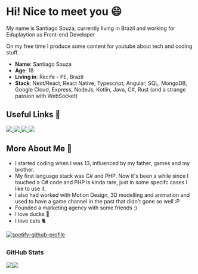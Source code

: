 # Hi! Nice to meet you 😄

My name is Santiago Souza, currently living in Brazil and working for Eduplaytion as Front-end Developer

On my free time I produce some content for youtube about tech and coding stuff.

* **Name**: Santiago Souza
* **Age**: 18
* **Living in**: Recife - PE, Brazil
* **Stack**: Next/React, React Native, Typescript, Angular, SQL, MongoDB, Google Cloud, Express, NodeJs, Kotlin, Java, C#, Rust (and a strange passion with WebSocket)

## Useful Links 📍

<div>
    <a target='_blank' href="https://instagram.com/euosantiago">
        <img src="https://img.shields.io/badge/Instagram-E4405F?style=for-the-badge&logo=instagram&logoColor=white">
    </a>
   <a target='_blank' href="https://twitter.com/elpatino_">
        <img src="https://img.shields.io/badge/Twitter-1DA1F2?style=for-the-badge&logo=twitter&logoColor=white">
    </a>
    <a target='_blank' href="https://www.linkedin.com/in/santiago-souza-49778b1b2/">
        <img src="https://img.shields.io/badge/LinkedIn-0077B5?style=for-the-badge&logo=linkedin&logoColor=white">
    </a>
  <a target='_blank' href="https://linktr.ee/euosantiago_">
        <img src="https://img.shields.io/badge/linktree-1de9b6?style=for-the-badge&logo=linktree&logoColor=white">
    </a>
</div>

## More About Me 🦆

* I started coding when I was 13, influenced by my father, games and my brother.
* My first language stack was C# and PHP. Now it's been a while since I touched a C# code and PHP is kinda rare, just in some specifc cases I like to use it.
* I also had worked with Motion Design, 3D modelling and animation and used to have a game channel in the past that didn't gone so well :P
* Founded a marketing agency with some friends :)
* I love ducks 🦆
* I love cats 🐈

[![spotify-github-profile](https://spotify-github-profile.vercel.app/api/view?uid=rbdq2v4xivbcokhp2tcej8wvr&cover_image=true&theme=natemoo-re&bar_color=53b14f&bar_color_cover=false)](https://github.com/kittinan/spotify-github-profile)

## <h3 align="left">GitHub Stats</h3>

<div style="display: flex; flex-direction: row; justify-content: space-between;">

  <img style="flex;1" src="https://github-readme-stats.vercel.app/api?username=makis-san&count_private=true&include_all_commits=true&show_icons=true&title_color=007bff&text_color=e7e7e7&icon_color=007bff&bg_color=171c28" />

  
<img style="flex: 1;" src="https://github-readme-stats.vercel.app/api/top-langs/?username=makis-san&layout=compact&title_color=007bff&text_color=e7e7e7&icon_color=007bff&bg_color=171c28">
    </div>
